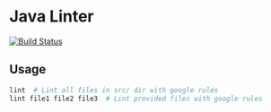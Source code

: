 # Java Linter

[![Build Status](https://ci.isaev.tech/api/badges/IsaevTech/javalint/status.svg)](https://ci.isaev.tech/IsaevTech/javalint)

## Usage

```bash
lint  # Lint all files in src/ dir with google rules
lint file1 file2 file3  # Lint provided files with google rules
```
